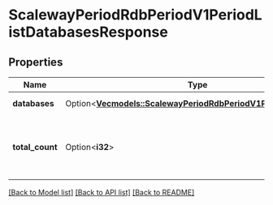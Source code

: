 # ScalewayPeriodRdbPeriodV1PeriodListDatabasesResponse

## Properties

Name | Type | Description | Notes
------------ | ------------- | ------------- | -------------
**databases** | Option<[**Vec<models::ScalewayPeriodRdbPeriodV1PeriodDatabase>**](scaleway.rdb.v1.Database.md)> | List of the databases. | [optional]
**total_count** | Option<**i32**> | Total count of databases present on a Database Instance. | [optional]

[[Back to Model list]](../README.md#documentation-for-models) [[Back to API list]](../README.md#documentation-for-api-endpoints) [[Back to README]](../README.md)


